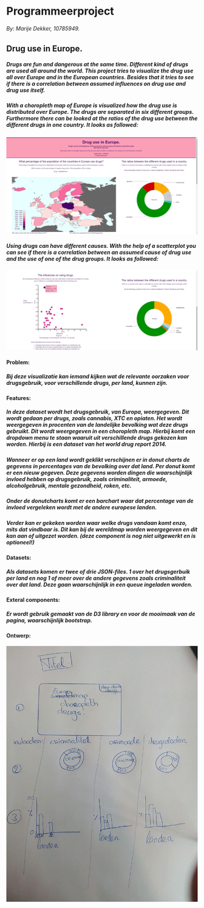 # Programmeerproject
###### By: Marije Dekker, 10785949.
## Drug use in Europe.
##### Drugs are fun and dangerous at the same time. Different kind of drugs are used all around the world. This project tries to visualize the drug use all over Europe and in the European countries. Besides that it tries to see if there is a correlation between assumed influences on drug use and drug use itself.
##### With a choropleth map of Europe is visualized how the drug use is distributed over Europe. The drugs are separated in six different groups. Furthermore there can be looked at the ratios of the drug use between the different drugs in one country. It looks as followed:
![screenshot](doc/screenshot1.jpg)
##### Using drugs can have different causes. With the help of a scatterplot you can see if there is a correlation between an assumed cause of drug use and the use of one of the drug groups. It looks as followed:
![screenshot](doc/screenshot2.jpg)

#### Problem:
##### Bij deze visualizatie kan iemand kijken wat de relevante oorzaken voor drugsgebruik, voor verschillende drugs, per land, kunnen zijn.
#### Features:
##### In deze dataset wordt het drugsgebruik, van Europa, weergegeven. Dit wordt gedaan per drugs, zoals cannabis, XTC en opiaten. Het wordt weergegeven in procenten van de landelijke bevolking wat deze drugs gebruikt. Dit wordt weergegeven in een choropleth map. Hierbij komt een dropdown menu te staan waaruit uit verschillende drugs gekozen kan worden. Hierbij is een dataset van het world drug report 2014. 
##### Wanneer er op een land wordt geklikt verschijnen er in donut charts de gegevens in percentages van de bevolking over dat land. Per donut komt er een nieuw gegeven. Deze gegevens worden dingen die waarschijnlijk invloed hebben op drugsgebruik, zoals criminaliteit, armoede, alcoholgebruik, mentale gezondheid, roken, etc.
##### Onder de donutcharts komt er een barchart waar dat percentage van de invloed vergeleken wordt met de andere europese landen.
##### Verder kan er gekeken worden waar welke drugs vandaan komt enzo, mits dat vindbaar is. Dit kan bij de wereldmap worden weergegeven en dit kan aan of uitgezet worden. (deze component is nog niet uitgewerkt en is optioneel!)
#### Datasets:
##### Als datasets komen er twee of drie JSON-files. 1 over het drugsgerbuik per land en nog 1 of meer over de andere gegevens zoals criminaliteit over dat land. Deze gaan waarschijnlijk in een queue ingeladen worden.
#### Exteral components:
##### Er wordt gebruik gemaakt van de D3 library en voor de mooimaak van de pagina, waarschijnlijk bootstrap.
#### Ontwerp:
![bla](doc/ontwerp.jpg)